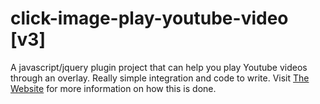 # click-image-play-youtube-video [v3]
A javascript/jquery plugin project that can help you play Youtube videos through an overlay. Really simple integration and code to write.
Visit <a href="https://sricharankrishnan.github.io/click-image-play-youtube-video/">The Website</a> for more information on how this
is done.
